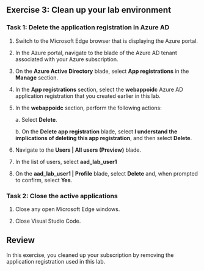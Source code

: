 ## Exercise 3: Clean up your lab environment

### Task 1: Delete the application registration in Azure AD

1.  Switch to the Microsoft Edge browser that is displaying the Azure portal.

2.  In the Azure portal, navigate to the blade of the Azure AD tenant associated with your Azure subscription.

3.  On the **Azure Active Directory** blade, select **App registrations** in the **Manage** section.

4.  In the **App registrations** section, select the **webappoidc** Azure AD application registration that you created earlier in this lab.

5.  In the **webappoidc** section, perform the following actions:

    a.   Select **Delete**.

    b.   On the **Delete app registration** blade, select **I understand the implications of deleting this app registration**, and then select **Delete**.

6.  Navigate to the **Users \| All users (Preview)** blade.

7.  In the list of users, select **aad_lab_user1**

8.  On the **aad_lab_user1 \| Profile** blade, select **Delete** and, when prompted to confirm, select **Yes**.

### Task 2: Close the active applications

1.  Close any open Microsoft Edge windows.

2.  Close Visual Studio Code.

## Review

In this exercise, you cleaned up your subscription by removing the application registration used in this lab.